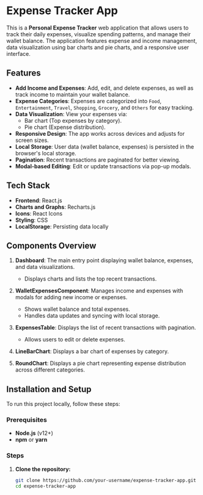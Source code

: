 # Expense Tracker App

This is a **Personal Expense Tracker** web application that allows users to track their daily expenses, visualize spending patterns, and manage their wallet balance. The application features expense and income management, data visualization using bar charts and pie charts, and a responsive user interface.

## Features

- **Add Income and Expenses**: Add, edit, and delete expenses, as well as track income to maintain your wallet balance.
- **Expense Categories**: Expenses are categorized into `Food`, `Entertainment`, `Travel`, `Shopping`, `Grocery`, and `Others` for easy tracking.
- **Data Visualization**: View your expenses via:
  - Bar chart (Top expenses by category).
  - Pie chart (Expense distribution).
- **Responsive Design**: The app works across devices and adjusts for screen sizes.
- **Local Storage**: User data (wallet balance, expenses) is persisted in the browser's local storage.
- **Pagination**: Recent transactions are paginated for better viewing.
- **Modal-based Editing**: Edit or update transactions via pop-up modals.

## Tech Stack

- **Frontend**: React.js
- **Charts and Graphs**: Recharts.js
- **Icons**: React Icons
- **Styling**: CSS
- **LocalStorage**: Persisting data locally

## Components Overview

1. **Dashboard**: The main entry point displaying wallet balance, expenses, and data visualizations.
   - Displays charts and lists the top recent transactions.
   
2. **WalletExpensesComponent**: Manages income and expenses with modals for adding new income or expenses.
   - Shows wallet balance and total expenses.
   - Handles data updates and syncing with local storage.

3. **ExpensesTable**: Displays the list of recent transactions with pagination.
   - Allows users to edit or delete expenses.

4. **LineBarChart**: Displays a bar chart of expenses by category.

5. **RoundChart**: Displays a pie chart representing expense distribution across different categories.

## Installation and Setup

To run this project locally, follow these steps:

### Prerequisites

- **Node.js** (v12+)
- **npm** or **yarn**

### Steps

1. **Clone the repository:**

   ```bash
   git clone https://github.com/your-username/expense-tracker-app.git
   cd expense-tracker-app
